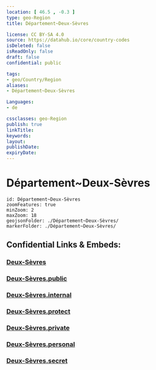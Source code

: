 ```yaml
---
location: [ 46.5 , -0.3 ] 
type: geo-Region
title: Département~Deux-Sèvres

license: CC BY-SA 4.0
source: https://datahub.io/core/country-codes
isDeleted: false
isReadOnly: false
draft: false
confidential: public

tags:
- geo/Country/Region
aliases:
- Département~Deux-Sèvres

Languages:
- de

cssclasses: geo-Region
publish: true
linkTitle: 
keywords: 
layout: 
publishDate: 
expiryDate: 
---
```


# Département~Deux-Sèvres

```leaflet
id: Département~Deux-Sèvres
zoomFeatures: true 
minZoom: 2 
maxZoom: 18
geojsonFolder: ./Département~Deux-Sèvres/
markerFolder: ./Département~Deux-Sèvres/
```


## Confidential Links & Embeds: 

### [Deux-Sèvres](/_Standards/Earth/Continent/Europe/Europe~West/France/regions~France/Nouvelle-Aquitaine/departments~Aquitaine/Deux-Sèvres.md) 

### [Deux-Sèvres.public](/_public/Earth/Continent/Europe/Europe~West/France/regions~France/Nouvelle-Aquitaine/departments~Aquitaine/Deux-Sèvres.public.md) 

### [Deux-Sèvres.internal](/_internal/Earth/Continent/Europe/Europe~West/France/regions~France/Nouvelle-Aquitaine/departments~Aquitaine/Deux-Sèvres.internal.md) 

### [Deux-Sèvres.protect](/_protect/Earth/Continent/Europe/Europe~West/France/regions~France/Nouvelle-Aquitaine/departments~Aquitaine/Deux-Sèvres.protect.md) 

### [Deux-Sèvres.private](/_private/Earth/Continent/Europe/Europe~West/France/regions~France/Nouvelle-Aquitaine/departments~Aquitaine/Deux-Sèvres.private.md) 

### [Deux-Sèvres.personal](/_personal/Earth/Continent/Europe/Europe~West/France/regions~France/Nouvelle-Aquitaine/departments~Aquitaine/Deux-Sèvres.personal.md) 

### [Deux-Sèvres.secret](/_secret/Earth/Continent/Europe/Europe~West/France/regions~France/Nouvelle-Aquitaine/departments~Aquitaine/Deux-Sèvres.secret.md)

